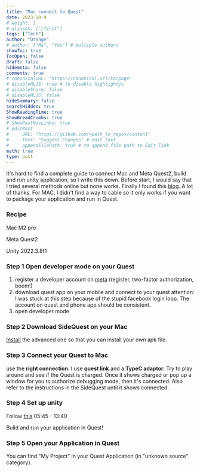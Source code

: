 ```yaml
---
title: "Mac connect to Quest"
date: 2023-10-9
# weight: 1
# aliases: ["/first"]
tags: ["Tech"]
author: "Orange"
# author: ["Me", "You"] # multiple authors
showToc: true
TocOpen: false
draft: false
hidemeta: false
comments: true
# canonicalURL: "https://canonical.url/to/page"
# disableHLJS: true # to disable highlightjs
# disableShare: false
# disableHLJS: false
hideSummary: false
searchHidden: true
ShowReadingTime: true
ShowBreadCrumbs: true
# ShowPostNavLinks: true
# editPost
#     URL: "https://github.com/<path_to_repo>/content"
#     Text: "Suggest Changes" # edit text
#     appendFilePath: true # to append file path to Edit link
math: true
type: post
---
```

It's hard to find a complete guide to connect Mac and Meta Quest2, build and run unity application, so I write this down. Before start, I would say that I tried several methods online but none works. Finally I found this [blog](https://www.reddit.com/r/OculusQuest/comments/bskcp2/mac_guys_sideloading_and_file_transfer_to_quest/). A lot of thanks. For MAC, I didn't find a way to cable so it only works if you want to package your application and run in Quest.

### Recipe
Mac M2 pro

Meta Quest2

Unity 2022.3.8f1

### Step 1 Open developer mode on your Quest
1. register a developer account on [meta](https://developer.oculus.com/) (register, two-factor authorization, boom!)
2. download quest app on your mobile and connect to your quest
    attention: I was stuck at this step because of the stupid facebook login loop. The account on quest and phone app should be consistent.
3. open developer mode

### Step 2 Download SideQuest on your Mac
[Install](https://sidequestvr.com/setup-howto) the advanced one so that you can install your own apk file. 

### Step 3 Connect your Quest to Mac
use the **right connection**. I use **quest link** and a **TypeC adaptor**. Try to play around and see if the Quest is charged. Once it shows charged or pop up a window for you to authorize debugging mode, then it's connected. Also refer to the instructions in the SideQuest until it shows connected.

### Step 4 Set up unity

Follow [this](https://www.youtube.com/watch?v=7mAAkB1WGpk) 05:45 - 13:40

Build and run your application in Quest!

### Step 5 Open your Application in Quest

You can find "My Project" in your Quest Application (in "unknown source" category).